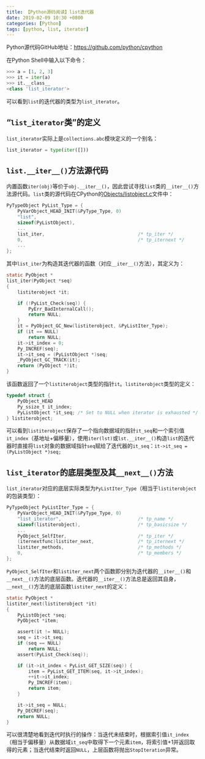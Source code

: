```yaml
---
title: 【Python源码阅读】list迭代器
date: 2019-02-09 10:30 +0800
categories: [Python]
tags: [python, list, iterator]
---
```

Python源代码GitHub地址：<https://github.com/python/cpython>

在Python Shell中输入以下命令：

```python
>>> a = [1, 2, 3]
>>> it = iter(a)
>>> it.__class__
<class 'list_iterator'>
```

可以看到`list`的迭代器的类型为`list_iterator`。

## “`list_iterator`类”的定义
`list_iterator`实际上是`collections.abc`模块定义的一个别名：

```python
list_iterator = type(iter([]))
```

## `list.__iter__()`方法源代码
内置函数`iter(obj)`等价于`obj.__iter__()`，因此尝试寻找`list`类的`__iter__()`方法源代码。`list`类的源代码在CPython的[Objects/listobject.c](https://github.com/python/cpython/blob/v3.8.0/Objects/listobject.c)文件中：

```c
PyTypeObject PyList_Type = {
    PyVarObject_HEAD_INIT(&PyType_Type, 0)
    "list",
    sizeof(PyListObject),
    ...
    list_iter,                                  /* tp_iter */
    0,                                          /* tp_iternext */
    ...
};
```

其中`list_iter`为构造其迭代器的函数（对应`__iter__()`方法），其定义为：

```c
static PyObject *
list_iter(PyObject *seq)
{
    listiterobject *it;

    if (!PyList_Check(seq)) {
        PyErr_BadInternalCall();
        return NULL;
    }
    it = PyObject_GC_New(listiterobject, &PyListIter_Type);
    if (it == NULL)
        return NULL;
    it->it_index = 0;
    Py_INCREF(seq);
    it->it_seq = (PyListObject *)seq;
    _PyObject_GC_TRACK(it);
    return (PyObject *)it;
}
```

该函数返回了一个`listiterobject`类型的指针`it`。`listiterobject`类型的定义：

```c
typedef struct {
    PyObject_HEAD
    Py_ssize_t it_index;
    PyListObject *it_seq; /* Set to NULL when iterator is exhausted */
} listiterobject;
```

可以看到`listiterobject`保存了一个指向数据域的指针`it_seq`和一个索引值`it_index`（基地址+偏移量），使用`iter(lst)`或`lst.__iter__()`构造`list`的迭代器时直接将`list`对象的数据域指针`seq`赋给了迭代器的`it_seq`：`it->it_seq = (PyListObject *)seq;`

## `list_iterator`的底层类型及其`__next__()`方法
`list_iterator`对应的底层实际类型为`PyListIter_Type`（相当于`listiterobject`的包装类型）：

```c
PyTypeObject PyListIter_Type = {
    PyVarObject_HEAD_INIT(&PyType_Type, 0)
    "list_iterator",                            /* tp_name */
    sizeof(listiterobject),                     /* tp_basicsize */
    ...
    PyObject_SelfIter,                          /* tp_iter */
    (iternextfunc)listiter_next,                /* tp_iternext */
    listiter_methods,                           /* tp_methods */
    0,                                          /* tp_members */
};
```

`PyObject_SelfIter`和`listiter_next`两个函数即分别为迭代器的`__iter__()`和`__next__()`方法的底层函数。迭代器的`__iter__()`方法总是返回其自身，`__next__()`方法的底层函数`listiter_next`的定义：

```c
static PyObject *
listiter_next(listiterobject *it)
{
    PyListObject *seq;
    PyObject *item;

    assert(it != NULL);
    seq = it->it_seq;
    if (seq == NULL)
        return NULL;
    assert(PyList_Check(seq));

    if (it->it_index < PyList_GET_SIZE(seq)) {
        item = PyList_GET_ITEM(seq, it->it_index);
        ++it->it_index;
        Py_INCREF(item);
        return item;
    }

    it->it_seq = NULL;
    Py_DECREF(seq);
    return NULL;
}
```

可以很清楚地看到迭代时执行的操作：当迭代未结束时，根据索引值`it_index`（相当于偏移量）从数据域`it_seq`中取得下一个元素`item`，将索引值+1并返回取得的元素；当迭代结束时返回`NULL`，上层函数将抛出`StopIteration`异常。
